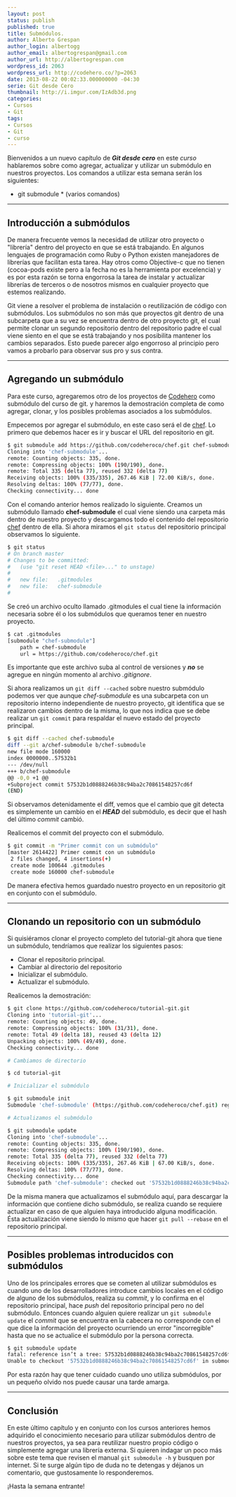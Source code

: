 ```yaml
---
layout: post
status: publish
published: true
title: Submódulos.
author: Alberto Grespan
author_login: albertogg
author_email: albertogrespan@gmail.com
author_url: http://albertogrespan.com
wordpress_id: 2063
wordpress_url: http://codehero.co/?p=2063
date: 2013-08-22 00:02:33.000000000 -04:30
serie: Git desde Cero
thumbnail: http://i.imgur.com/IzAdb3d.png
categories:
- Cursos
- Git
tags:
- Cursos
- Git
- curso
---
```

<p>Bienvenidos a un nuevo capítulo de <strong><em>Git desde cero</em></strong> en este <em>curso</em> hablaremos sobre como agregar, actualizar y utilizar un submódulo en nuestros proyectos. Los comandos a utilizar esta semana serán los siguientes:</p>

<ul>
<li>git submodule * (varios comandos)</li>
</ul>

<hr />

<h2>Introducción a submódulos</h2>

<p>De manera frecuente vemos la necesidad de utilizar otro proyecto o "librería" dentro del proyecto en que se está trabajando. En algunos lenguajes de programación como Ruby o Python existen manejadores de librerías que facilitan esta tarea. Hay otros como Objective-c que no tienen (cocoa-pods existe pero a la fecha no es la herramienta por excelencia) y es por esta razón se torna engorrosa la tarea de instalar y actualizar librerías de terceros o de nosotros mismos en cualquier proyecto que estemos realizando.</p>

<p>Git viene a resolver el problema de instalación o reutilización de código con submódulos. Los submódulos no son más que proyectos git dentro de una subcarpeta que a su vez se encuentra dentro de otro proyecto git, el cual permite clonar un segundo repositorio dentro del repositorio padre el cual viene siento en el que se está trabajando y nos posibilita mantener los cambios separados. Esto puede parecer algo engorroso al principio pero vamos a probarlo para observar sus pro y sus contra.</p>

<hr />

<h2>Agregando un submódulo</h2>

<p>Para este curso, agregaremos otro de los proyectos de <a href="https://github.com/codeheroco">Codehero</a> como submódulo del curso de git. y haremos la demostración completa de como agregar, clonar, y los posibles problemas asociados a los submódulos.</p>

<p>Empecemos por agregar el submódulo, en este caso será el de <a href="https://github.com/codeheroco/chef">chef</a>. Lo primero que debemos hacer es ir y buscar el URL del repositorio en git.</p>

```sh
$ git submodule add https://github.com/codeheroco/chef.git chef-submodule
Cloning into 'chef-submodule'...
remote: Counting objects: 335, done.
remote: Compressing objects: 100% (190/190), done.
remote: Total 335 (delta 77), reused 332 (delta 77)
Receiving objects: 100% (335/335), 267.46 KiB | 72.00 KiB/s, done.
Resolving deltas: 100% (77/77), done.
Checking connectivity... done
```

<p>Con el comando anterior hemos realizado lo siguiente. Creamos un submódulo llamado <strong>chef-submodule</strong> el cual viene siendo una carpeta más dentro de nuestro proyecto y descargamos todo el contenido del repositorio <a href="https://github.com/codeheroco/chef">chef</a> dentro de ella. Si ahora miramos el <code>git status</code> del repositorio principal observamos lo siguiente.</p>

```sh
$ git status
# On branch master
# Changes to be committed:
#   (use "git reset HEAD <file>..." to unstage)
#
#   new file:   .gitmodules
#   new file:   chef-submodule
#
```

<p>Se creó un archivo oculto llamado .gitmodules el cual tiene la información necesaria sobre él o los submódulos que queramos tener en nuestro proyecto.</p>

```sh
$ cat .gitmodules
[submodule "chef-submodule"]
    path = chef-submodule
    url = https://github.com/codeheroco/chef.git
```

<p>Es importante que este archivo suba al control de versiones y <strong><em>no</em></strong> se agregue en ningún momento al archivo <em>.gitignore</em>.</p>

<p>Si ahora realizamos un <code>git diff --cached</code> sobre nuestro submódulo podemos ver que aunque <em>chef-submodule</em> es una subcarpeta con un repositorio interno independiente de nuestro proyecto, git identifica que se realizaron cambios dentro de la misma, lo que nos indica que se debe realizar un <code>git commit</code> para respaldar el nuevo estado del proyecto principal.</p>

```sh
$ git diff --cached chef-submodule
diff --git a/chef-submodule b/chef-submodule
new file mode 160000
index 0000000..57532b1
--- /dev/null
+++ b/chef-submodule
@@ -0,0 +1 @@
+Subproject commit 57532b1d0888246b38c94ba2c70861548257cd6f
(END)
```

<p>Si observamos detenidamente el diff, vemos que el cambio que git detecta es simplemente un cambio en el <strong><em>HEAD</em></strong> del submódulo, es decir que el hash del último <em>commit</em> cambió.</p>

<p>Realicemos el commit del proyecto con el submódulo.</p>

```sh
$ git commit -m "Primer commit con un submódulo"
[master 2614422] Primer commit con un submódulo
 2 files changed, 4 insertions(+)
 create mode 100644 .gitmodules
 create mode 160000 chef-submodule
```

<p>De manera efectiva hemos guardado nuestro proyecto en un repositorio git en conjunto con el submódulo.</p>

<hr />

<h2>Clonando un repositorio con un submódulo</h2>

<p>Si quisiéramos clonar el proyecto completo del tutorial-git ahora que tiene un submódulo, tendríamos que realizar los siguientes pasos:</p>

<ul>
<li>Clonar el repositorio principal.</li>
<li>Cambiar al directorio del repositorio</li>
<li>Inicializar el submódulo.</li>
<li>Actualizar el submódulo.</li>
</ul>

<p>Realicemos la demostración:</p>

```sh
$ git clone https://github.com/codeheroco/tutorial-git.git
Cloning into 'tutorial-git'...
remote: Counting objects: 49, done.
remote: Compressing objects: 100% (31/31), done.
remote: Total 49 (delta 18), reused 43 (delta 12)
Unpacking objects: 100% (49/49), done.
Checking connectivity... done

# Cambiamos de directorio

$ cd tutorial-git

# Inicializar el submódulo

$ git submodule init
Submodule 'chef-submodule' (https://github.com/codeheroco/chef.git) registered for path 'chef-submodule'

# Actualizamos el submódulo

$ git submodule update
Cloning into 'chef-submodule'...
remote: Counting objects: 335, done.
remote: Compressing objects: 100% (190/190), done.
remote: Total 335 (delta 77), reused 332 (delta 77)
Receiving objects: 100% (335/335), 267.46 KiB | 67.00 KiB/s, done.
Resolving deltas: 100% (77/77), done.
Checking connectivity... done
Submodule path 'chef-submodule': checked out '57532b1d0888246b38c94ba2c70861548257cd6f'
```

<p>De la misma manera que actualizamos el submódulo aquí, para descargar la información que contiene dicho submódulo, se realiza cuando se requiere actualizar en caso de que alguien haya introducido alguna modificación. Ésta actualización viene siendo lo mismo que hacer <code>git pull --rebase</code> en el repositorio principal.</p>

<hr />

<h2>Posibles problemas introducidos con submódulos</h2>

<p>Uno de los principales errores que se cometen al utilizar submódulos es cuando uno de los desarrolladores introduce cambios locales en el código de alguno de los submódulos, realiza su <em>commit</em>, y lo confirma en el repositorio principal, hace <em>push</em> del repositorio principal pero no del submódulo. Entonces cuando alguien quiere realizar un <code>git submodule update</code> el <em>commit</em> que se encuentra en la cabecera no corresponde con el que dice la información del proyecto ocurriendo un error "incorregible" hasta que no se actualice el submódulo por la persona correcta.</p>

```sh
$ git submodule update
fatal: reference isn’t a tree: 57532b1d0888246b38c94ba2c70861548257cd6f
Unable to checkout '57532b1d0888246b38c94ba2c70861548257cd6f' in submodule path 'chef-submodule'
```

<p>Por esta razón hay que tener cuidado cuando uno utiliza submódulos, por un pequeño olvido nos puede causar una tarde amarga.</p>

<hr />

<h2>Conclusión</h2>

<p>En este último capítulo y en conjunto con los cursos anteriores hemos adquirido el conocimiento necesario para utilizar submódulos dentro de nuestros proyectos, ya sea para reutilizar nuestro propio código o simplemente agregar una librería externa. Si quieren indagar un poco más sobre este tema que revisen el manual <code>git submodule -h</code> y busquen por internet. Si te surge algún tipo de duda no te detengas y déjanos un comentario, que gustosamente lo responderemos.</p>

<p>¡Hasta la semana entrante!</p>
